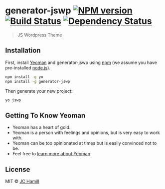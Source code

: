 # generator-jswp [![NPM version][npm-image]][npm-url] [![Build Status][travis-image]][travis-url] [![Dependency Status][daviddm-image]][daviddm-url]
> JS Wordpress Theme

## Installation

First, install [Yeoman](http://yeoman.io) and generator-jswp using [npm](https://www.npmjs.com/) (we assume you have pre-installed [node.js](https://nodejs.org/)).

```bash
npm install -g yo
npm install -g generator-jswp
```

Then generate your new project:

```bash
yo jswp
```

## Getting To Know Yeoman

 * Yeoman has a heart of gold.
 * Yeoman is a person with feelings and opinions, but is very easy to work with.
 * Yeoman can be too opinionated at times but is easily convinced not to be.
 * Feel free to [learn more about Yeoman](http://yeoman.io/).

## License

MIT © [JC Hamill]()


[npm-image]: https://badge.fury.io/js/generator-jswp.svg
[npm-url]: https://npmjs.org/package/generator-jswp
[travis-image]: https://travis-ci.org/jchamill/generator-jswp.svg?branch=master
[travis-url]: https://travis-ci.org/jchamill/generator-jswp
[daviddm-image]: https://david-dm.org/jchamill/generator-jswp.svg?theme=shields.io
[daviddm-url]: https://david-dm.org/jchamill/generator-jswp
